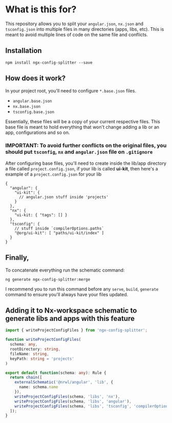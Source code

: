 # What is this for?

This repository allows you to split your `angular.json`, `nx.json` and `tsconfig.json` into multiple files in many directories (apps, libs, etc). This is meant to avoid multiple lines of code on the same file and conflicts.

## Installation

```
npm install ngx-config-splitter --save
```

## How does it work?

In your project root, you'll need to configure `*.base.json` files.

- `angular.base.json`
- `nx.base.json`
- `tsconfig.base.json`

Essentially, these files will be a copy of your current respective files. This base file is meant to hold everything that won't change adding a lib or an app, configurations and so on.

### **IMPORTANT:** To avoid further conflicts on the original files, you should put `tsconfig`, `nx` and `angular.json` file on `.gitignore`

After configuring base files, you'll need to create inside the lib/app directory a file called `project.config.json`, if your lib is called **ui-kit**, then here's a example of a `project.config.json` for your lib

```
{
  "angular": {
    "ui-kit": {
      // angular.json stuff inside 'projects'
    }
  },
  "nx": {
    "ui-kit: { "tags": [] }
  },
  "tsconfig": {
    // stuff inside `compilerOptions.paths`
    "@org/ui-kit": [ "paths/ui-kit/index" ]
  }
}
```

## **Finally**,

To concatenate everything run the schematic command:

```
ng generate ngx-config-splitter:merge
```

I recommend you to run this command before any `serve`, `build`, `generate` command to ensure you'll always have your files updated.

## Adding it to Nx-workspace schematic to generate libs and apps with this feature

```TYPESCRIPT
import { writeProjectConfigFiles } from 'ngx-config-splitter';

function writeProjectConfigFiles(
  schema: any,
  rootDirectory: string,
  fileName: string,
  keyPath: string = 'projects'
)

export default function(schema: any): Rule {
  return chain([
    externalSchematic('@nrwl/angular', 'lib', {
      name: schema.name
    }),
    writeProjectConfigFiles(schema, 'libs', 'nx'),
    writeProjectConfigFiles(schema, 'libs', 'angular'),
    writeProjectConfigFiles(schema, 'libs', 'tsconfig', 'compilerOptions.paths')
  ]);
}
```
